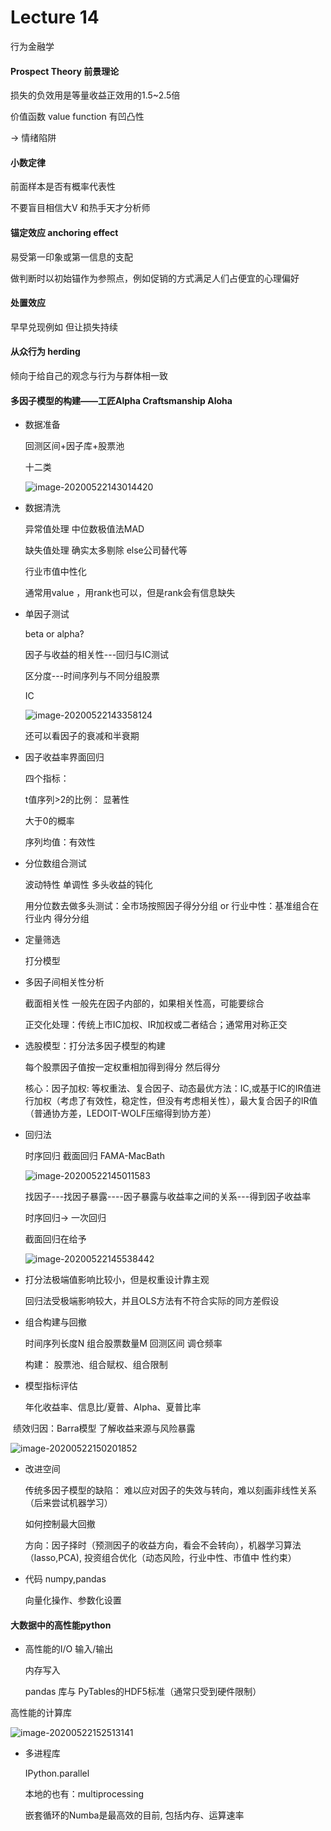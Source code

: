# Lecture 14

行为金融学

#### Prospect Theory 前景理论

损失的负效用是等量收益正效用的1.5~2.5倍

价值函数 value function  有凹凸性

-> 情绪陷阱 

#### 小数定律

前面样本是否有概率代表性

不要盲目相信大V 和热手天才分析师

#### 锚定效应 anchoring effect

易受第一印象或第一信息的支配

做判断时以初始锚作为参照点，例如促销的方式满足人们占便宜的心理偏好

#### 处置效应

早早兑现例如 但让损失持续

#### 从众行为 herding

倾向于给自己的观念与行为与群体相一致



#### 多因子模型的构建——工匠Alpha  Craftsmanship Aloha

- 数据准备

  回测区间+因子库+股票池

  十二类

  ![image-20200522143014420](C:\Users\winkle\AppData\Roaming\Typora\typora-user-images\image-20200522143014420.png)



- 数据清洗

  异常值处理  中位数极值法MAD 

  缺失值处理  确实太多剔除  else公司替代等

  行业市值中性化 

  通常用value ，用rank也可以，但是rank会有信息缺失

- 单因子测试

  beta or alpha?

  因子与收益的相关性---回归与IC测试

  区分度---时间序列与不同分组股票

  IC 

  ![image-20200522143358124](C:\Users\winkle\AppData\Roaming\Typora\typora-user-images\image-20200522143358124.png)

  还可以看因子的衰减和半衰期

- 因子收益率界面回归

  四个指标：

  t值序列>2的比例： 显著性

  大于0的概率

  序列均值：有效性

- 分位数组合测试

  波动特性 单调性 多头收益的钝化

  用分位数去做多头测试：全市场按照因子得分分组 or 行业中性：基准组合在行业内 得分分组

- 定量筛选

  打分模型



- 多因子间相关性分析

  截面相关性  一般先在因子内部的，如果相关性高，可能要综合

  正交化处理：传统上市IC加权、IR加权或二者结合；通常用对称正交
  
- 选股模型：打分法多因子模型的构建

  每个股票因子值按一定权重相加得到得分  然后得分

  核心：因子加权: 等权重法、复合因子、动态最优方法：IC,或基于IC的IR值进行加权（考虑了有效性，稳定性，但没有考虑相关性），最大复合因子的IR值（普通协方差，LEDOIT-WOLF压缩得到协方差）

- 回归法

  时序回归  截面回归  FAMA-MacBath

  ![image-20200522145011583](C:\Users\winkle\AppData\Roaming\Typora\typora-user-images\image-20200522145011583.png)

  找因子---找因子暴露----因子暴露与收益率之间的关系---得到因子收益率

  时序回归-> 一次回归

  截面回归在给予

  ![image-20200522145538442](C:\Users\winkle\AppData\Roaming\Typora\typora-user-images\image-20200522145538442.png)



- 打分法极端值影响比较小，但是权重设计靠主观

  回归法受极端影响较大，并且OLS方法有不符合实际的同方差假设



- 组合构建与回撤

  时间序列长度N  组合股票数量M  回测区间  调仓频率

  构建： 股票池、组合赋权、组合限制



- 模型指标评估

  年化收益率、信息比/夏普、Alpha、夏普比率

​       绩效归因：Barra模型 了解收益来源与风险暴露

![image-20200522150201852](C:\Users\winkle\AppData\Roaming\Typora\typora-user-images\image-20200522150201852.png)



- 改进空间

  传统多因子模型的缺陷： 难以应对因子的失效与转向，难以刻画非线性关系（后来尝试机器学习）

  如何控制最大回撤

  方向：因子择时（预测因子的收益方向，看会不会转向），机器学习算法（lasso,PCA), 投资组合优化（动态风险，行业中性、市值中  性约束）

- 代码 numpy,pandas

  向量化操作、参数化设置



#### 大数据中的高性能python

- 高性能的I/O  输入/输出

  内存写入

  pandas 库与 PyTables的HDF5标准（通常只受到硬件限制）

  



高性能的计算库

![image-20200522152513141](C:\Users\winkle\AppData\Roaming\Typora\typora-user-images\image-20200522152513141.png)

- 多进程库

  IPython.parallel 

  本地的也有：multiprocessing

  嵌套循环的Numba是最高效的目前, 包括内存、运算速率